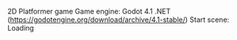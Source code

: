 2D Platformer game
Game engine: Godot 4.1 .NET (https://godotengine.org/download/archive/4.1-stable/)
Start scene: Loading
